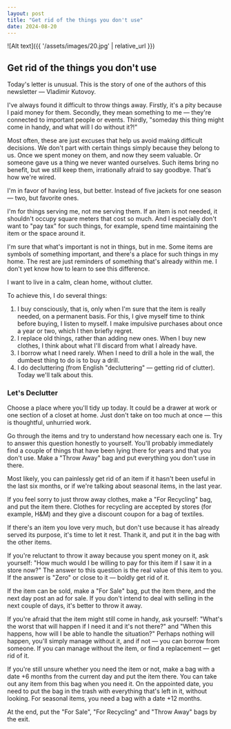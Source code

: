 ```yaml
---
layout: post
title: "Get rid of the things you don't use"
date: 2024-08-20
---
```


![Alt text]({{ '/assets/images/20.jpg' | relative_url }})

## Get rid of the things you don't use

Today's letter is unusual. This is the story of one of the authors of this newsletter — Vladimir Kutovoy.

I've always found it difficult to throw things away. Firstly, it's a pity because I paid money for them. Secondly, they mean something to me — they're connected to important people or events. Thirdly, "someday this thing might come in handy, and what will I do without it?!"

Most often, these are just excuses that help us avoid making difficult decisions. We don't part with certain things simply because they belong to us. Once we spent money on them, and now they seem valuable. Or someone gave us a thing we never wanted ourselves. Such items bring no benefit, but we still keep them, irrationally afraid to say goodbye. That's how we're wired.

I'm in favor of having less, but better. Instead of five jackets for one season — two, but favorite ones.

I'm for things serving me, not me serving them. If an item is not needed, it shouldn't occupy square meters that cost so much. And I especially don't want to "pay tax" for such things, for example, spend time maintaining the item or the space around it.

I'm sure that what's important is not in things, but in me. Some items are symbols of something important, and there's a place for such things in my home. The rest are just reminders of something that's already within me. I don't yet know how to learn to see this difference.

I want to live in a calm, clean home, without clutter.

To achieve this, I do several things:

1. I buy consciously, that is, only when I'm sure that the item is really needed, on a permanent basis. For this, I give myself time to think before buying, I listen to myself. I make impulsive purchases about once a year or two, which I then briefly regret.
2. I replace old things, rather than adding new ones. When I buy new clothes, I think about what I'll discard from what I already have.
3. I borrow what I need rarely. When I need to drill a hole in the wall, the dumbest thing to do is to buy a drill.
4. I do decluttering (from English "decluttering" — getting rid of clutter). Today we'll talk about this.

### Let's Declutter

Choose a place where you'll tidy up today. It could be a drawer at work or one section of a closet at home. Just don't take on too much at once — this is thoughtful, unhurried work.

Go through the items and try to understand how necessary each one is. Try to answer this question honestly to yourself. You'll probably immediately find a couple of things that have been lying there for years and that you don't use. Make a "Throw Away" bag and put everything you don't use in there.

Most likely, you can painlessly get rid of an item if it hasn't been useful in the last six months, or if we're talking about seasonal items, in the last year.

If you feel sorry to just throw away clothes, make a "For Recycling" bag, and put the item there. Clothes for recycling are accepted by stores (for example, H&M) and they give a discount coupon for a bag of textiles.

If there's an item you love very much, but don't use because it has already served its purpose, it's time to let it rest. Thank it, and put it in the bag with the other items.

If you're reluctant to throw it away because you spent money on it, ask yourself: "How much would I be willing to pay for this item if I saw it in a store now?" The answer to this question is the real value of this item to you. If the answer is "Zero" or close to it — boldly get rid of it.

If the item can be sold, make a "For Sale" bag, put the item there, and the next day post an ad for sale. If you don't intend to deal with selling in the next couple of days, it's better to throw it away.

If you're afraid that the item might still come in handy, ask yourself: "What's the worst that will happen if I need it and it's not there?" and "When this happens, how will I be able to handle the situation?" Perhaps nothing will happen, you'll simply manage without it, and if not — you can borrow from someone. If you can manage without the item, or find a replacement — get rid of it.

If you're still unsure whether you need the item or not, make a bag with a date +6 months from the current day and put the item there. You can take out any item from this bag when you need it. On the appointed date, you need to put the bag in the trash with everything that's left in it, without looking. For seasonal items, you need a bag with a date +12 months.

At the end, put the "For Sale", "For Recycling" and "Throw Away" bags by the exit.
